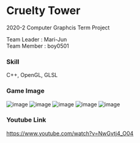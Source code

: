 # Cruelty Tower

2020-2 Computer Graphcis Term Project

Team Leader : Mari-Jun        
Team Member : boy0501     

### Skill
C++, OpenGL, GLSL

### Game Image
![image](https://user-images.githubusercontent.com/34498116/103452006-39d3e100-4d0e-11eb-926f-96de1fbf5496.png)
![image](https://user-images.githubusercontent.com/34498116/103452007-3cced180-4d0e-11eb-86db-c9aa2754a73c.png)
![image](https://user-images.githubusercontent.com/34498116/103452008-3e989500-4d0e-11eb-8a61-055c720fa254.png)
![image](https://user-images.githubusercontent.com/34498116/103452010-40faef00-4d0e-11eb-98ed-9ac4322eafc8.png)
![image](https://user-images.githubusercontent.com/34498116/103452011-422c1c00-4d0e-11eb-8411-5460ea3d1a2e.png)

### Youtube Link
https://www.youtube.com/watch?v=NwGvtj4_O04
